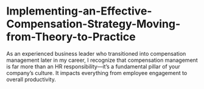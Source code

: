 # Implementing-an-Effective-Compensation-Strategy-Moving-from-Theory-to-Practice
As an experienced business leader who transitioned into compensation management later in my career, I recognize that compensation management is far more than an HR responsibility—it’s a fundamental pillar of your company’s culture. It impacts everything from employee engagement to overall productivity.
